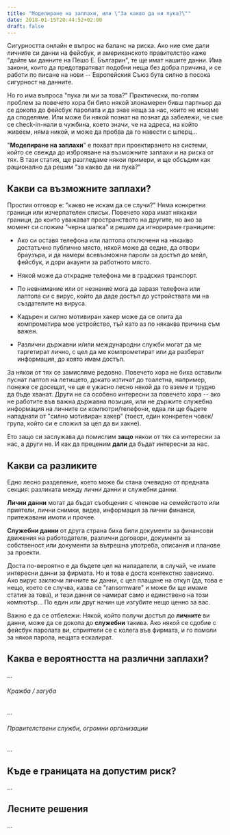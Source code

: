 ```yaml
---
title: "Моделиране на заплахи, или \"За какво да ни пука?\""
date: 2018-01-15T20:44:52+02:00
draft: false
---
```


Сигурността онлайн е въпрос на баланс на риска. Ако ние сме дали личните си данни на фейсбук, и американското правителство каже "дайте ми данните на Пешо Е. Българин", те ще имат нашите данни. Има закони, които да предотвратяват подобни неща без добра причина, и се работи по писане на нови -- Европейския Съюз бута силно в посока сигурност на данните.

Но го има въпроса "пука ли ми за това?" Практически, по-голям проблем за повечето хора би било някой злонамерен бивш партньор да се докопа до фейсбук паролата и да знае неща за нас, които не искаме да споделяме. Или може би някой познат на познат да забележи, че сме се check-in-нали в чужбина, което значи, че на адреса, на който живеем, няма никой, и може да пробва да го навести с шперц...

"**Моделиране на заплахи**" е похват при проектирането на системи, който се свежда до изброяване на възможните заплахи и на риска от тях. В тази статия, ще разгледаме някои примери, и ще обсъдим как рационално да решим "за какво да ни пука?"

## Какви са възможните заплахи?

Простия отговор е: "какво не искам да се случи?" Няма конкретни граници или изчерпателен списък. Повечето хора имат някакви граници, до които уважават пространството на другите, но ако за момент си сложим "черна шапка" и решим да игнорираме границите:

* Ако си оставя телефона или лаптопа отключени на някакво достатъчно публично
  място, някой може да седне, да отвори браузъра, и да намери всевъзможни
  пароли за достъп до мейл, фейсбук, и дори акаунти за работното място.

* Някой може да открадне телефона ми в градския транспорт.

* По невнимание или от незнание мога да заразя телефона или лаптопа си с вирус,
  който да даде достъп до устройствата ми на създателите на вируса.

* Кадърен и силно мотивиран хакер може да се опита да компрометира мое
  устройство, тъй като аз по някаква причина съм важен.

* Различни държавни и/или международни служби могат да ме таргетират лично, с
  цел да ме компрометират или да разберат информация, до която имам достъп.

За някои от тях се замисляме редовно. Повечето хора не биха оставили пуснат лаптоп на летището, докато изтичат до тоалетна, например, понеже се досещат, че ще е ужасно лесно някой да го вземе и трудно да бъде хванат. Други не са особено интересни за повечето хора -- ако не работите във важна държавна позиция, или не държите служебна информация на личните си компютри/телефони, едва ли ще бъдете нападнати от "силно мотивиран хакер" (тоест, един конкретен човек/група, който си е сложил за цел да ви хакне).

Ето защо си заслужава да помислим **защо** някои от тях са интересни за нас, а други не. И как да преценим **дали** да бъдат интересни за нас.

## Какви са разликите

Едно лесно разделение, което може би стана очевидно от предната секция: разликата между лични данни и служебни данни.

**Лични данни** могат да бъдат съобщения с членове на семейството или приятели, лични снимки, видеа, информация за лични финанси, притежавани имоти и прочее.

**Служебни данни** от друга страна биха били документи за финансови движения на работодателя, различни договори, документи за собственост или документи за вътрешна употреба, описания и планове за проекти.

Доста по-вероятно е да бъдете цел на нападатели, в случай, че имате интересни данни за фирмата. Но и това е доста контекстно зависимо. Ако вирус заключи личните ви данни, с цел плащане на откуп (да, това е нещо, което се случва, казва се "ransomware" и може би ще имаме статия за това), и тези данни се намират само и единствено на този компютър... По един или друг начин ще изгубите нещо ценно за вас.

Важно е да се отбележи: Някой, който получи достъп до **личните** ви данни, може да се докопа до **служебни** такива. Ако някой се сдобие с фейсбук паролата ви, сприятели се с колега във фирмата, и го помоли за някоя парола, нещата ескалират.

## Каква е вероятността на различни заплахи?

...

###### Кражба / загуба
...

###### Правителствени служби, огромни организации
...

## Къде е границата на допустим риск?
...

## Лесните решения
...
